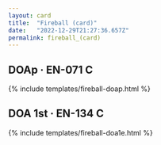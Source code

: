 ```yaml
---
layout: card
title:  "Fireball (card)"
date:   "2022-12-29T21:27:36.657Z"
permalink: fireball_(card)
---
```


## DOAp &middot; EN-071 C

{% include templates/fireball-doap.html %}


## DOA 1st &middot; EN-134 C

{% include templates/fireball-doa1e.html %}
